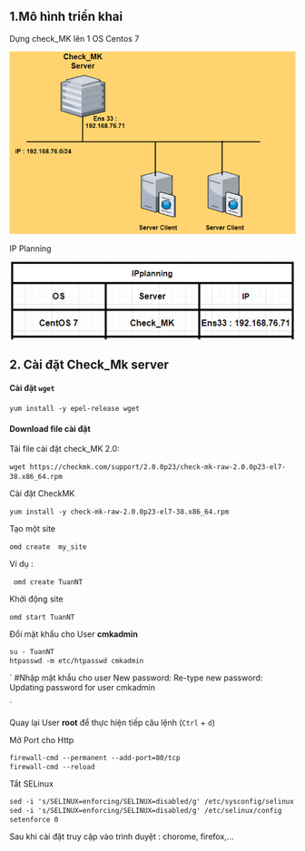 ## 1.Mô hình triển khai

Dựng check_MK lên 1 OS Centos 7

![](../image/MK_setup_1.png)

IP Planning

![](../image/MK_setup_2.png)


## 2. Cài đặt Check_Mk server

#### Cài đặt ``wget``

```yum install -y epel-release wget```

#### Download file cài đặt

Tải file cài đặt check_MK 2.0:

```wget https://checkmk.com/support/2.0.0p23/check-mk-raw-2.0.0p23-el7-38.x86_64.rpm```

Cài đặt CheckMK

```yum install -y check-mk-raw-2.0.0p23-el7-38.x86_64.rpm```

Tạo một site 

`omd create  my_site `

Ví dụ :

``` omd create TuanNT```

Khởi động site

```omd start TuanNT```

Đổi mật khẩu cho User **cmkadmin**

```
su - TuanNT
htpasswd -m etc/htpasswd cmkadmin
```

`
#Nhập mật khẩu cho user
New password:
Re-type new password:
Updating password for user cmkadmin

`



Quay lại User **root** để thực hiện tiếp câu lệnh (`Ctrl` + `d`)

Mở Port cho Http

```
firewall-cmd --permanent --add-port=80/tcp
firewall-cmd --reload
```

Tắt SELinux

```
sed -i 's/SELINUX=enforcing/SELINUX=disabled/g' /etc/sysconfig/selinux
sed -i 's/SELINUX=enforcing/SELINUX=disabled/g' /etc/selinux/config
setenforce 0
```

Sau khi cài đặt truy cập vào trình duyệt : chorome, firefox,... 


